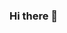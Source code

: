 ### Hi there 👋

<!--*Francieli*
- colégio: Colégio Estadual Corumbataí do Sul EFM
- Linguagem de programação: 
- Email: francieli.dalsente.almeida@escola.pr.gov.br




**Francielidalmeida/Francielidalmeida** is a ✨ _special_ ✨ repository because its `README.md` (this file) appears on your GitHub profile.

Here are some ideas to get you started:

- 🔭 I’m currently working on ...
- 🌱 I’m currently learning ...
- 👯 I’m looking to collaborate on ...
- 🤔 I’m looking for help with ...
- 💬 Ask me about ...
- 📫 How to reach me: ...
- 😄 Pronouns: ...
- ⚡ Fun fact: ...
-->
